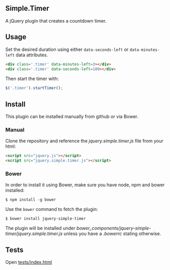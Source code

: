 ## Simple.Timer

A jQuery plugin that creates a countdown timer.


## Usage

Set the desired duration using either `data-seconds-left` or `data-minutes-left` data attributes.

```HTML
<div class='.timer' data-minutes-left=3></div>
<div class='.timer' data-seconds-left=180></div>
```

Then start the timer with:

```javascript
$('.timer').startTimer();
```

## Install

This plugin can be installed manually from github or via Bower.

### Manual

Clone the repository and reference the *jquery.simple.timer.js* file from your html:

```HTML
<script src="jquery.js"></script>
<script src="jquery.simple.timer.js"></script>
```

### Bower

In order to install it using Bower, make sure you have node, npm and bower installed:

```
$ npm install -g bower
```

Use the `bower` command to fetch the plugin:

```
$ bower install jquery-simple-timer
```

The plugin will be installed under *bower_components/jquery-simple-timer/jquery.simple.timer.js* unless you have a *.bowerrc* stating otherwise.


## Tests

Open [tests/index.html](https://rawgit.com/caike/jQuery-Simple-Timer/master/tests/index.html)

